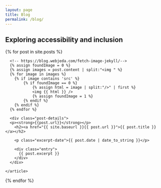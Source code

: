 ```yaml
---
layout: page
title: Blog
permalink: /blog/
---
```


## Exploring accessibility and inclusion

<!--You can also find an [archive of posts on my old site](https://incl.ca), going back to the early 2000's.-->

<div class="posts">
  {% for post in site.posts %}
    <article class="post">

      <!-- https://blog.webjeda.com/fetch-image-jekyll/-->
      {% assign foundImage = 0 %}
      {% assign images = post.content | split:"<img " %}
      {% for image in images %}
        {% if image contains 'src' %}
            {% if foundImage == 0 %}
                {% assign html = image | split:"/>" | first %}
                <img {{ html }} />
                {% assign foundImage = 1 %}
            {% endif %}
        {% endif %}
      {% endfor %}

      <div class="post-details">
      <p><strong>{{post.url}}</strong></p>
        <h2><a href="{{ site.baseurl }}{{ post.url }}">{{ post.title }}</a></h2>

        <p class="excerpt-date">{{ post.date | date_to_string }}</p>
  
        <div class="entry">
          {{ post.excerpt }}
        </div>
      </div>

    </article>
  {% endfor %}
</div>

